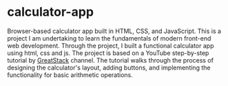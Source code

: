 # calculator-app
Browser-based calculator app built in HTML, CSS, and JavaScript.
This is a project I am undertaking to learn the fundamentals of modern front-end web development. Through the project, I built a functional calculator app using html, css and js.
The project is based on a YouTube step-by-step tutorial by <a href="https://youtu.be/cGgLHJGyS34?si=PnLFdovOglPMBMDw">GreatStack</a> channel. The tutorial walks through the process of designing the calculator's layout, adding buttons, and implementing the functionality for basic arithmetic operations.
